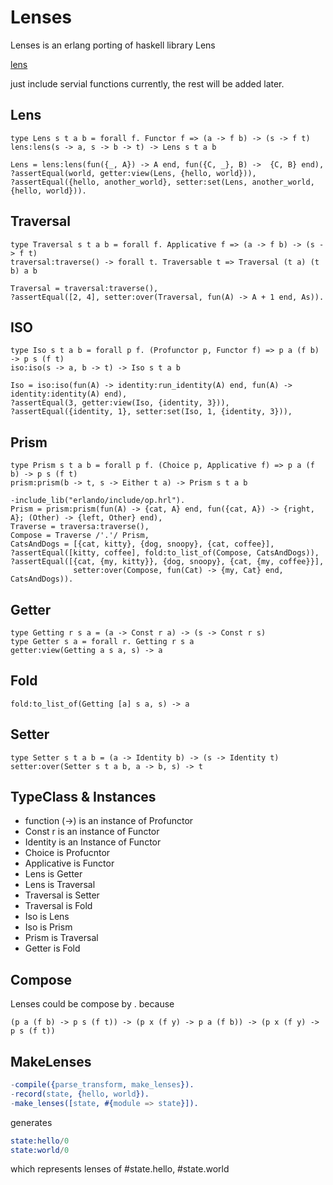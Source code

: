 # Lenses

Lenses is an erlang porting of haskell library Lens

[lens](http://hackage.haskell.org/package/lens)

just include servial functions currently, the rest will be added later.


## Lens

    type Lens s t a b = forall f. Functor f => (a -> f b) -> (s -> f t)
    lens:lens(s -> a, s -> b -> t) -> Lens s t a b
    
    Lens = lens:lens(fun({_, A}) -> A end, fun({C, _}, B) ->  {C, B} end),
    ?assertEqual(world, getter:view(Lens, {hello, world})),
    ?assertEqual({hello, another_world}, setter:set(Lens, another_world, {hello, world})).
    
## Traversal

    type Traversal s t a b = forall f. Applicative f => (a -> f b) -> (s -> f t)
    traversal:traverse() -> forall t. Traversable t => Traversal (t a) (t b) a b

    Traversal = traversal:traverse(),
    ?assertEqual([2, 4], setter:over(Traversal, fun(A) -> A + 1 end, As)).
    
## ISO

    type Iso s t a b = forall p f. (Profunctor p, Functor f) => p a (f b) -> p s (f t) 
    iso:iso(s -> a, b -> t) -> Iso s t a b
    
    Iso = iso:iso(fun(A) -> identity:run_identity(A) end, fun(A) -> identity:identity(A) end),
    ?assertEqual(3, getter:view(Iso, {identity, 3})),
    ?assertEqual({identity, 1}, setter:set(Iso, 1, {identity, 3})),
    
## Prism

    type Prism s t a b = forall p f. (Choice p, Applicative f) => p a (f b) -> p s (f t)
    prism:prism(b -> t, s -> Either t a) -> Prism s t a b
    
    -include_lib("erlando/include/op.hrl").
    Prism = prism:prism(fun(A) -> {cat, A} end, fun({cat, A}) -> {right, A}; (Other) -> {left, Other} end),
    Traverse = traversa:traverse(),
    Compose = Traverse /'.'/ Prism,
    CatsAndDogs = [{cat, kitty}, {dog, snoopy}, {cat, coffee}],
    ?assertEqual([kitty, coffee], fold:to_list_of(Compose, CatsAndDogs)),
    ?assertEqual([{cat, {my, kitty}}, {dog, snoopy}, {cat, {my, coffee}}],
                  setter:over(Compose, fun(Cat) -> {my, Cat} end, CatsAndDogs)).
    
## Getter

    type Getting r s a = (a -> Const r a) -> (s -> Const r s)
    type Getter s a = forall r. Getting r s a
    getter:view(Getting a s a, s) -> a
    
## Fold

    fold:to_list_of(Getting [a] s a, s) -> a
    
## Setter 

    type Setter s t a b = (a -> Identity b) -> (s -> Identity t)
    setter:over(Setter s t a b, a -> b, s) -> t

## TypeClass & Instances

* function (->) is an instance of Profunctor
* Const r is an instance of Functor
* Identity is an Instance of Functor
* Choice is Profucntor
* Applicative is Functor
* Lens is Getter
* Lens is Traversal
* Traversal is Setter
* Traversal is Fold
* Iso is Lens
* Iso is Prism
* Prism is Traversal
* Getter is Fold
    
## Compose

Lenses could be compose by . because

    (p a (f b) -> p s (f t)) -> (p x (f y) -> p a (f b)) -> (p x (f y) -> p s (f t))

## MakeLenses

```erlang
-compile({parse_transform, make_lenses}).
-record(state, {hello, world}).
-make_lenses([state, #{module => state}]).
```

generates

```erlang
state:hello/0
state:world/0
```
    
which represents lenses of #state.hello, #state.world
